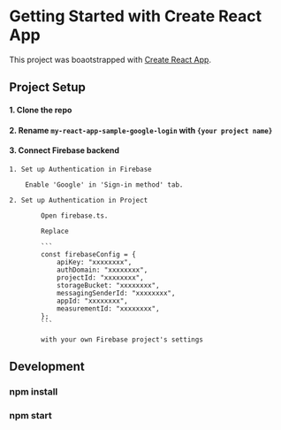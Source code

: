 # Getting Started with Create React App

This project was boaotstrapped with [Create React App](https://github.com/facebook/create-react-app).

## Project Setup

#### 1. Clone the repo

#### 2. Rename `my-react-app-sample-google-login` with `{your project name}`

#### 3. Connect Firebase backend

    1. Set up Authentication in Firebase

        Enable 'Google' in 'Sign-in method' tab.

    2. Set up Authentication in Project

            Open firebase.ts.

            Replace

            ```
            const firebaseConfig = {
                apiKey: "xxxxxxxx",
                authDomain: "xxxxxxxx",
                projectId: "xxxxxxxx",
                storageBucket: "xxxxxxxx",
                messagingSenderId: "xxxxxxxx",
                appId: "xxxxxxxx",
                measurementId: "xxxxxxxx",
            };
            ```

            with your own Firebase project's settings

## Development

### npm install

### npm start
